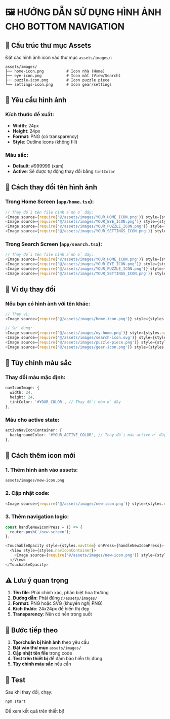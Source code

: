 # 🖼️ HƯỚNG DẪN SỬ DỤNG HÌNH ẢNH CHO BOTTOM NAVIGATION

## 📁 **Cấu trúc thư mục Assets**

Đặt các hình ảnh icon vào thư mục `assets/images/`:

```
assets/images/
├── home-icon.png          # Icon nhà (Home)
├── eye-icon.png           # Icon mắt (View/Search)  
├── puzzle-icon.png        # Icon puzzle piece
└── settings-icon.png      # Icon gear/settings
```

## 🎨 **Yêu cầu hình ảnh**

### **Kích thước đề xuất:**
- **Width**: 24px
- **Height**: 24px
- **Format**: PNG (có transparency)
- **Style**: Outline icons (không fill)

### **Màu sắc:**
- **Default**: #999999 (xám)
- **Active**: Sẽ được tự động thay đổi bằng `tintColor`

## 🔧 **Cách thay đổi tên hình ảnh**

### **Trong Home Screen** (`app/home.tsx`):
```typescript
// Thay đổi tên file hình ảnh ở đây:
<Image source={require('@/assets/images/YOUR_HOME_ICON.png')} style={styles.navIconImage} />
<Image source={require('@/assets/images/YOUR_EYE_ICON.png')} style={styles.navIconImage} />
<Image source={require('@/assets/images/YOUR_PUZZLE_ICON.png')} style={styles.navIconImage} />
<Image source={require('@/assets/images/YOUR_SETTINGS_ICON.png')} style={styles.navIconImage} />
```

### **Trong Search Screen** (`app/search.tsx`):
```typescript
// Thay đổi tên file hình ảnh ở đây:
<Image source={require('@/assets/images/YOUR_HOME_ICON.png')} style={styles.navIconImage} />
<Image source={require('@/assets/images/YOUR_EYE_ICON.png')} style={styles.navIconImage} />
<Image source={require('@/assets/images/YOUR_PUZZLE_ICON.png')} style={styles.navIconImage} />
<Image source={require('@/assets/images/YOUR_SETTINGS_ICON.png')} style={styles.navIconImage} />
```

## 📝 **Ví dụ thay đổi**

### **Nếu bạn có hình ảnh với tên khác:**
```typescript
// Thay vì:
<Image source={require('@/assets/images/home-icon.png')} style={styles.navIconImage} />

// Sử dụng:
<Image source={require('@/assets/images/my-home.png')} style={styles.navIconImage} />
<Image source={require('@/assets/images/search-icon.svg')} style={styles.navIconImage} />
<Image source={require('@/assets/images/puzzle-piece.png')} style={styles.navIconImage} />
<Image source={require('@/assets/images/gear-icon.png')} style={styles.navIconImage} />
```

## 🎯 **Tùy chỉnh màu sắc**

### **Thay đổi màu mặc định:**
```typescript
navIconImage: {
  width: 24,
  height: 24,
  tintColor: '#YOUR_COLOR', // Thay đổi màu ở đây
},
```

### **Màu cho active state:**
```typescript
activeNavIconContainer: {
  backgroundColor: '#YOUR_ACTIVE_COLOR', // Thay đổi màu active ở đây
},
```

## 🔄 **Cách thêm icon mới**

### **1. Thêm hình ảnh vào assets:**
```
assets/images/new-icon.png
```

### **2. Cập nhật code:**
```typescript
<Image source={require('@/assets/images/new-icon.png')} style={styles.navIconImage} />
```

### **3. Thêm navigation logic:**
```typescript
const handleNewIconPress = () => {
  router.push('/new-screen');
};

<TouchableOpacity style={styles.navItem} onPress={handleNewIconPress}>
  <View style={styles.navIconContainer}>
    <Image source={require('@/assets/images/new-icon.png')} style={styles.navIconImage} />
  </View>
</TouchableOpacity>
```

## ⚠️ **Lưu ý quan trọng**

1. **Tên file**: Phải chính xác, phân biệt hoa thường
2. **Đường dẫn**: Phải đúng `@/assets/images/`
3. **Format**: PNG hoặc SVG (khuyến nghị PNG)
4. **Kích thước**: 24x24px để hiển thị đẹp
5. **Transparency**: Nên có nền trong suốt

## 🚀 **Bước tiếp theo**

1. **Tạo/chuẩn bị hình ảnh** theo yêu cầu
2. **Đặt vào thư mục** `assets/images/`
3. **Cập nhật tên file** trong code
4. **Test trên thiết bị** để đảm bảo hiển thị đúng
5. **Tùy chỉnh màu sắc** nếu cần

## 📱 **Test**

Sau khi thay đổi, chạy:
```bash
npm start
```

Để xem kết quả trên thiết bị!
